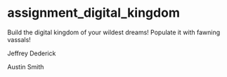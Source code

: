 
# assignment_digital_kingdom
Build the digital kingdom of your wildest dreams! Populate it with fawning vassals!

Jeffrey Dederick

Austin Smith
